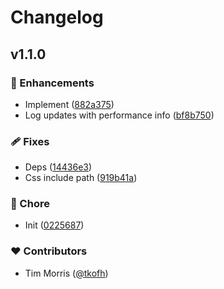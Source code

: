 # Changelog


## v1.1.0


### 🚀 Enhancements

- Implement ([882a375](https://github.com/tkofh/nuxt-design-tokens/commit/882a375))
- Log updates with performance info ([bf8b750](https://github.com/tkofh/nuxt-design-tokens/commit/bf8b750))

### 🩹 Fixes

- Deps ([14436e3](https://github.com/tkofh/nuxt-design-tokens/commit/14436e3))
- Css include path ([919b41a](https://github.com/tkofh/nuxt-design-tokens/commit/919b41a))

### 🏡 Chore

- Init ([0225687](https://github.com/tkofh/nuxt-design-tokens/commit/0225687))

### ❤️ Contributors

- Tim Morris ([@tkofh](http://github.com/tkofh))

